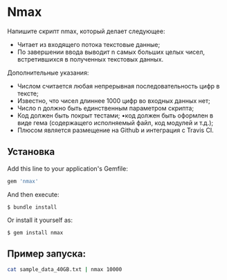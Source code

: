 # Nmax

Напишите скрипт nmax, который делает следующее: 

- Читает из входящего потока текстовые данные; 
- По завершении ввода выводит n самых больших целых чисел, встретившихся в полученных текстовых данных. 

Дополнительные указания: 
- Числом считается любая непрерывная последовательность цифр в тексте; 
- Известно, что чисел длиннее 1000 цифр во входных данных нет; 
- Число n должно быть единственным параметром скрипта; 
- Код должен быть покрыт тестами; •код должен быть оформлен в виде гема (содержащего исполняемый файл, код модулей и т.д.); 
- Плюсом является размещение на Github и интеграция с Travis CI.

## Установка

Add this line to your application's Gemfile:

```ruby
gem 'nmax'
```

And then execute:

    $ bundle install

Or install it yourself as:

    $ gem install nmax

## Пример запуска: 

```bash
cat sample_data_40GB.txt | nmax 10000
```

